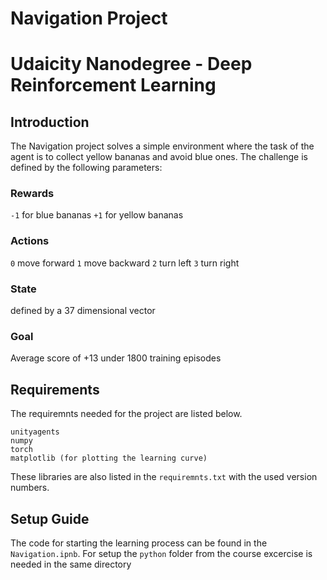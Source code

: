 # Navigation Project
# Udaicity Nanodegree - Deep Reinforcement Learning

## Introduction

The Navigation project solves a simple environment where the task of the agent is to collect yellow bananas and avoid blue ones. The challenge is defined by the following parameters:

### Rewards
`-1` for blue bananas
`+1` for yellow bananas

### Actions 
`0` move forward
`1` move backward
`2` turn left
`3` turn right

### State
defined by a 37 dimensional vector

### Goal
Average score of +13
under 1800 training episodes

## Requirements
The requiremnts needed for the project are listed below.
```
unityagents
numpy
torch
matplotlib (for plotting the learning curve)
```

These libraries are also listed in the `requiremnts.txt` with the used version numbers.

## Setup Guide
The code for starting the learning process can be found in the `Navigation.ipnb`. For setup the `python` folder from the course excercise is needed in the same directory
